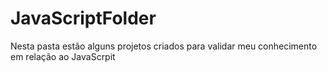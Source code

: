 # JavaScriptFolder

Nesta pasta estão alguns projetos criados para validar meu conhecimento em relação ao JavaScrpit
